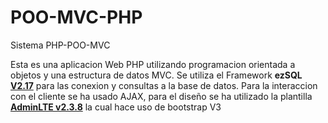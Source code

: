 # POO-MVC-PHP
Sistema PHP-POO-MVC

Esta es una aplicacion Web PHP utilizando programacion orientada a objetos y una estructura de datos MVC. Se utiliza el Framework **ezSQL [V2.17](https://github.com/ezSQL/ezsql/tree/v2)**  para las conexion y consultas a la base de datos. Para la interaccion con el cliente se ha usado AJAX, para el diseño se ha utilizado la plantilla **[AdminLTE v2.3.8](https://github.com/ColorlibHQ/AdminLTE)** la cual hace uso de bootstrap V3
